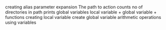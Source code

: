 creating alias
parameter expansion
The path to action
counts no of directories in path
prints global variables
local variable + global variable + functions
creating local variable
create global variable
arithmetic operations using variables
